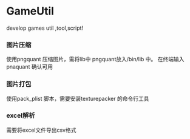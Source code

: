 # GameUtil
develop games util ,tool,script!

### 图片压缩

使用pngquant 压缩图片，需将lib中 pngquant放入/bin/lib 中。 在终端输入 pnaquant 确认可用

### 图片打包

使用pack_plist 脚本，需要安装texturepacker 的命令行工具

### excel解析

需要将excel文件导出csv格式